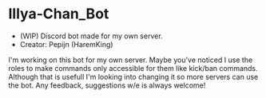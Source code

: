 # Illya-Chan_Bot
- (WIP) Discord bot made for my own server.
- Creator: Pepijn (HaremKing)

I'm working on this bot for my own server. Maybe you've noticed I use the roles to make commands only accessible for them like kick/ban commands.
Although that is usefull I'm looking into changing it so more servers can use the bot.
Any feedback, suggestions w/e is always welcome!
